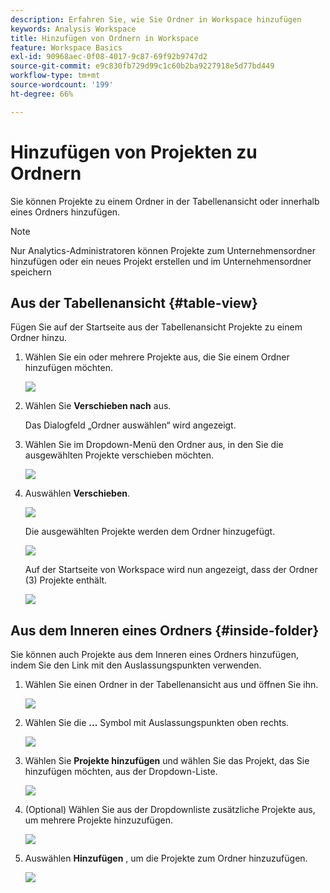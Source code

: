 ```yaml
---
description: Erfahren Sie, wie Sie Ordner in Workspace hinzufügen
keywords: Analysis Workspace
title: Hinzufügen von Ordnern in Workspace
feature: Workspace Basics
exl-id: 90968aec-0f08-4017-9c87-69f92b9747d2
source-git-commit: e9c830fb729d99c1c60b2ba9227918e5d77bd449
workflow-type: tm+mt
source-wordcount: '199'
ht-degree: 66%

---
```


# Hinzufügen von Projekten zu Ordnern

Sie können Projekte zu einem Ordner in der Tabellenansicht oder innerhalb eines Ordners hinzufügen.

>[!NOTE]
>
>Nur Analytics-Administratoren können Projekte zum Unternehmensordner hinzufügen oder ein neues Projekt erstellen und im Unternehmensordner speichern

## Aus der Tabellenansicht {#table-view}

Fügen Sie auf der Startseite aus der Tabellenansicht Projekte zu einem Ordner hinzu.

1. Wählen Sie ein oder mehrere Projekte aus, die Sie einem Ordner hinzufügen möchten.

   ![](/help/analyze/analysis-workspace/build-workspace-project/assets/move-tv-selected.png)

1. Wählen Sie **Verschieben nach** aus.

   Das Dialogfeld „Ordner auswählen“ wird angezeigt.

1. Wählen Sie im Dropdown-Menü den Ordner aus, in den Sie die ausgewählten Projekte verschieben möchten.

   ![](/help/analyze/analysis-workspace/build-workspace-project/assets/move-select-folder.png)

1. Auswählen **Verschieben**.

   ![](/help/analyze/analysis-workspace/build-workspace-project/assets/move-add.png)

   Die ausgewählten Projekte werden dem Ordner hinzugefügt.

   ![](/help/analyze/analysis-workspace/build-workspace-project/assets/move-projects-added.png)

   Auf der Startseite von Workspace wird nun angezeigt, dass der Ordner (3) Projekte enthält.

   ![](/help/analyze/analysis-workspace/build-workspace-project/assets/move-folders-updated.png)

## Aus dem Inneren eines Ordners {#inside-folder}

Sie können auch Projekte aus dem Inneren eines Ordners hinzufügen, indem Sie den Link mit den Auslassungspunkten verwenden.

1. Wählen Sie einen Ordner in der Tabellenansicht aus und öffnen Sie ihn.

   ![](/help/analyze/analysis-workspace/build-workspace-project/assets/move-open-folder.png)

1. Wählen Sie die **...** Symbol mit Auslassungspunkten oben rechts.

   ![](/help/analyze/analysis-workspace/build-workspace-project/assets/add-projects-elipsis.png)

1. Wählen Sie **Projekte hinzufügen** und wählen Sie das Projekt, das Sie hinzufügen möchten, aus der Dropdown-Liste.

   ![](/help/analyze/analysis-workspace/build-workspace-project/assets/select-add-projects.png)


1. (Optional) Wählen Sie aus der Dropdownliste zusätzliche Projekte aus, um mehrere Projekte hinzuzufügen.

   ![](/help/analyze/analysis-workspace/build-workspace-project/assets/move-add-multiple-projects.png)

1. Auswählen **Hinzufügen** , um die Projekte zum Ordner hinzuzufügen.

   ![](/help/analyze/analysis-workspace/build-workspace-project/assets/move-added-items.png)
